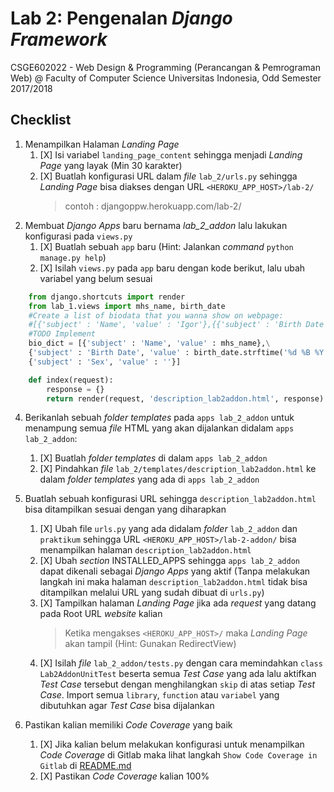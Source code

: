 # Lab 2: Pengenalan _Django Framework_

CSGE602022 - Web Design & Programming (Perancangan & Pemrograman Web) @
Faculty of Computer Science Universitas Indonesia, Odd Semester 2017/2018

## Checklist

1. Menampilkan Halaman _Landing Page_
    1. [X] Isi variabel `landing_page_content` sehingga menjadi _Landing Page_ yang layak (Min 30 karakter)
    2. [X] Buatlah konfigurasi URL dalam _file_ `lab_2/urls.py` sehingga _Landing Page_ bisa diakses dengan URL `<HEROKU_APP_HOST>/lab-2/`
        > contoh : djangoppw.herokuapp.com/lab-2/
2. Membuat _Django Apps_ baru bernama *lab_2_addon* lalu lakukan konfigurasi pada `views.py`
    1. [X] Buatlah sebuah `app` baru (Hint: Jalankan _command_ `python manage.py help`)
    2. [X] Isilah `views.py` pada `app` baru dengan kode berikut, lalu ubah variabel yang belum sesuai

```python
    from django.shortcuts import render
    from lab_1.views import mhs_name, birth_date
    #Create a list of biodata that you wanna show on webpage:
    #[{'subject' : 'Name', 'value' : 'Igor'},{{'subject' : 'Birth Date', 'value' : '11 August 1970'},{{'subject' : 'Sex', 'value' : 'Male'}
    #TODO Implement
    bio_dict = [{'subject' : 'Name', 'value' : mhs_name},\
    {'subject' : 'Birth Date', 'value' : birth_date.strftime('%d %B %Y')},\
    {'subject' : 'Sex', 'value' : ''}]

    def index(request):
        response = {}
        return render(request, 'description_lab2addon.html', response)
```
4. Berikanlah sebuah _folder templates_ pada `apps lab_2_addon` untuk menampung semua _file_ HTML yang
 akan dijalankan didalam `apps lab_2_addon`:
    1. [X] Buatlah _folder templates_ di dalam `apps lab_2_addon`
    2. [X] Pindahkan _file_ `lab_2/templates/description_lab2addon.html` ke dalam _folder templates_
     yang ada di `apps lab_2_addon`
5. Buatlah sebuah konfigurasi URL sehingga `description_lab2addon.html` bisa ditampilkan sesuai dengan yang diharapkan
    1. [X] Ubah file `urls.py` yang ada didalam _folder_ `lab_2_addon` dan `praktikum` sehingga URL `<HEROKU_APP_HOST>/lab-2-addon/`
    bisa menampilkan halaman `description_lab2addon.html`
    2. [X] Ubah _section_ INSTALLED_APPS sehingga `apps lab_2_addon` dapat dikenali sebagai _Django Apps_ yang aktif (Tanpa melakukan langkah ini
    maka halaman `description_lab2addon.html` tidak bisa ditampilkan melalui URL yang sudah dibuat di `urls.py`)
    3. [X] Tampilkan halaman _Landing Page_ jika ada _request_ yang datang pada Root URL _website_ kalian
        >Ketika mengakses `<HEROKU_APP_HOST>/` maka _Landing Page_ akan tampil (Hint: Gunakan RedirectView)
    4. [X] Isilah _file_ `lab_2_addon/tests.py` dengan cara memindahkan `class Lab2AddonUnitTest` beserta semua
    _Test Case_ yang ada lalu aktifkan _Test Case_ tersebut dengan menghilangkan `skip` di atas setiap _Test Case_.
    Import semua `library`, `function` atau `variabel` yang dibutuhkan agar _Test Case_ bisa dijalankan

6. Pastikan kalian memiliki _Code Coverage_ yang baik
    1. [X] Jika kalian belum melakukan konfigurasi untuk menampilkan _Code Coverage_ di Gitlab maka lihat langkah `Show Code Coverage in Gitlab`
    di [README.md](https://gitlab.com/PPW-2017/Draft-Lab/blob/master/README.md)
    2. [X] Pastikan _Code Coverage_ kalian 100%
